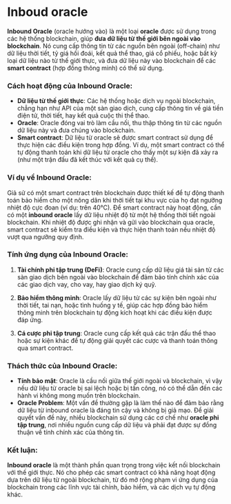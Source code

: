 # Inboud oracle

**Inbound Oracle** (oracle hướng vào) là một loại **oracle** được sử dụng trong các hệ thống blockchain, giúp **đưa dữ liệu từ thế giới bên ngoài vào blockchain**. Nó cung cấp thông tin từ các nguồn bên ngoài (off-chain) như dữ liệu thời tiết, tỷ giá hối đoái, kết quả thể thao, giá cổ phiếu, hoặc bất kỳ loại dữ liệu nào từ thế giới thực, và đưa dữ liệu này vào blockchain để các **smart contract** (hợp đồng thông minh) có thể sử dụng.

### **Cách hoạt động của Inbound Oracle:**

- **Dữ liệu từ thế giới thực**: Các hệ thống hoặc dịch vụ ngoài blockchain, chẳng hạn như API của một sàn giao dịch, cung cấp thông tin về giá tiền điện tử, thời tiết, hay kết quả cuộc thi thể thao.
- **Oracle**: Oracle đóng vai trò làm cầu nối, thu thập thông tin từ các nguồn dữ liệu này và đưa chúng vào blockchain.
- **Smart contract**: Dữ liệu từ oracle sẽ được smart contract sử dụng để thực hiện các điều kiện trong hợp đồng. Ví dụ, một smart contract có thể tự động thanh toán khi dữ liệu từ oracle cho thấy một sự kiện đã xảy ra (như một trận đấu đã kết thúc với kết quả cụ thể).

### **Ví dụ về Inbound Oracle**:

Giả sử có một smart contract trên blockchain được thiết kế để tự động thanh toán bảo hiểm cho một nông dân khi thời tiết tại khu vực của họ đạt ngưỡng nhiệt độ cực đoan (ví dụ: trên 40°C). Để smart contract này hoạt động, cần có một **inbound oracle** lấy dữ liệu nhiệt độ từ một hệ thống thời tiết ngoài blockchain. Khi nhiệt độ được ghi nhận và gửi vào blockchain qua oracle, smart contract sẽ kiểm tra điều kiện và thực hiện thanh toán nếu nhiệt độ vượt qua ngưỡng quy định.

### **Tính ứng dụng của Inbound Oracle:**

1. **Tài chính phi tập trung (DeFi)**: Oracle cung cấp dữ liệu giá tài sản từ các sàn giao dịch bên ngoài vào blockchain để đảm bảo tính chính xác của các giao dịch vay, cho vay, hay giao dịch ký quỹ.
2. **Bảo hiểm thông minh**: Oracle lấy dữ liệu từ các sự kiện bên ngoài như thời tiết, tai nạn, hoặc tình huống y tế, giúp các hợp đồng bảo hiểm thông minh trên blockchain tự động kích hoạt khi các điều kiện được đáp ứng.

3. **Cá cược phi tập trung**: Oracle cung cấp kết quả các trận đấu thể thao hoặc sự kiện khác để tự động giải quyết các cược và thanh toán thông qua smart contract.

### **Thách thức của Inbound Oracle**:

- **Tính bảo mật**: Oracle là cầu nối giữa thế giới ngoài và blockchain, vì vậy nếu dữ liệu từ oracle bị sai lệch hoặc bị tấn công, nó có thể dẫn đến các hành vi không mong muốn trên blockchain.
- **Oracle Problem**: Một vấn đề thường gặp là làm thế nào để đảm bảo rằng dữ liệu từ inbound oracle là đáng tin cậy và không bị giả mạo. Để giải quyết vấn đề này, nhiều blockchain sử dụng các cơ chế như **oracle phi tập trung**, nơi nhiều nguồn cung cấp dữ liệu và phải đạt được sự đồng thuận về tính chính xác của thông tin.

### **Kết luận:**

**Inbound oracle** là một thành phần quan trọng trong việc kết nối blockchain với thế giới thực. Nó cho phép các smart contract có khả năng hoạt động dựa trên dữ liệu từ ngoài blockchain, từ đó mở rộng phạm vi ứng dụng của blockchain trong các lĩnh vực tài chính, bảo hiểm, và các dịch vụ tự động khác.
